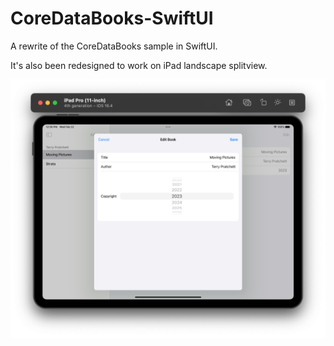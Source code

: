 # CoreDataBooks-SwiftUI
A rewrite of the CoreDataBooks sample in SwiftUI.

It's also been redesigned to work on iPad landscape splitview.

![Alt text](Screenshots/Screenshot%202023-02-22%20at%2012.56.05.png?raw=true "Screenshot")
